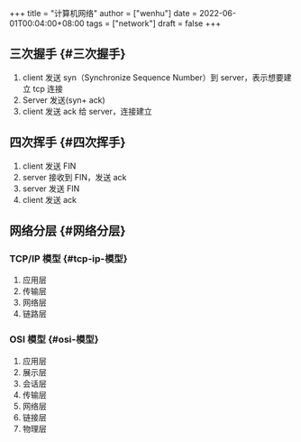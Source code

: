 +++
title = "计算机网络"
author = ["wenhu"]
date = 2022-06-01T00:04:00+08:00
tags = ["network"]
draft = false
+++

## 三次握手 {#三次握手}

1.  client 发送 syn（Synchronize Sequence Number）到 server，表示想要建立 tcp 连接
2.  Server 发送(syn+ ack)
3.  client 发送 ack 给 server，连接建立


## 四次挥手 {#四次挥手}

1.  client 发送 FIN
2.  server 接收到 FIN，发送 ack
3.  server 发送 FIN
4.  client 发送 ack


## 网络分层 {#网络分层}


### TCP/IP 模型 {#tcp-ip-模型}

1.  应用层
2.  传输层
3.  网络层
4.  链路层


### OSI 模型 {#osi-模型}

1.  应用层
2.  展示层
3.  会话层
4.  传输层
5.  网络层
6.  链接层
7.  物理层
